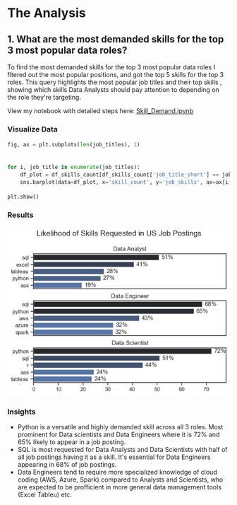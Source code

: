 # The Analysis

## 1. What are the most demanded skills for the top 3 most popular data roles?

To find the most demanded skills for the top 3 most popular data roles I fltered out the most popular positions, and got the top 5 skills for the top 3 roles. This query highlights the most popular job titles and their top skills , showing which skills Data Analysts should pay attention to depending on the role they're targeting.

View my notebook with detailed steps here: [Skill_Demand.ipynb](PYTHON_DATA_PROJECT/3_Project/2_Skill_Demand.ipynb)


### Visualize Data 

```python
fig, ax = plt.subplots(len(job_titles), 1)


for i, job_title in enumerate(job_titles):
    df_plot = df_skills_count[df_skills_count['job_title_short'] == job_title].head(5)[::-1]
    sns.barplot(data=df_plot, x='skill_count', y='job_skills', ax=ax[i], hue='skill_count', palette='dark:b_r')

plt.show()
```

### Results

![Visualization of top skills for data nerds](PYTHON_DATA_PROJECT/3_Project/images/skill_visualization.png)

### Insights

- Python is a versatile and highly demanded skill across all 3 roles. Most prominent for Data scientists and Data Engineers where it is 72% and 65% likely to appear in a job posting.
- SQL is most requested for Data Analysts and Data Scientists with half of all job postings having it as a skill. It's essential for Data Engineers appearing in 68% of job postings.
- Data Engineers tend to require more specialized knowledge of cloud coding (AWS, Azure, Spark) compared to Analysts and Scientists, who are expected to be profficient in more general data management tools (Excel Tableu) etc.
